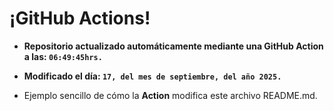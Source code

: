 # ¡GitHub Actions!
* **Repositorio actualizado automáticamente mediante una GitHub Action a las: `06:49:45hrs.`**
* **Modificado el día: `17, del mes de septiembre, del año 2025.`**

* Ejemplo sencillo de cómo la **Action** modifica este archivo README.md.
